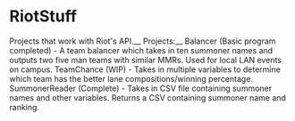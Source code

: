 # RiotStuff
Projects that work with Riot's API.__
Projects:__
    Balancer (Basic program completed) - A team balancer which takes in ten summoner names and outputs two
            five man teams with similar MMRs. Used for local LAN events on campus.
    TeamChance (WIP) - Takes in multiple variables to determine which team has the 
            better lane compositions/winning percentage. 
    SummonerReader (Complete) - Takes in CSV file containing summoner names and other variables. 
            Returns a CSV containing summoner name and ranking.
